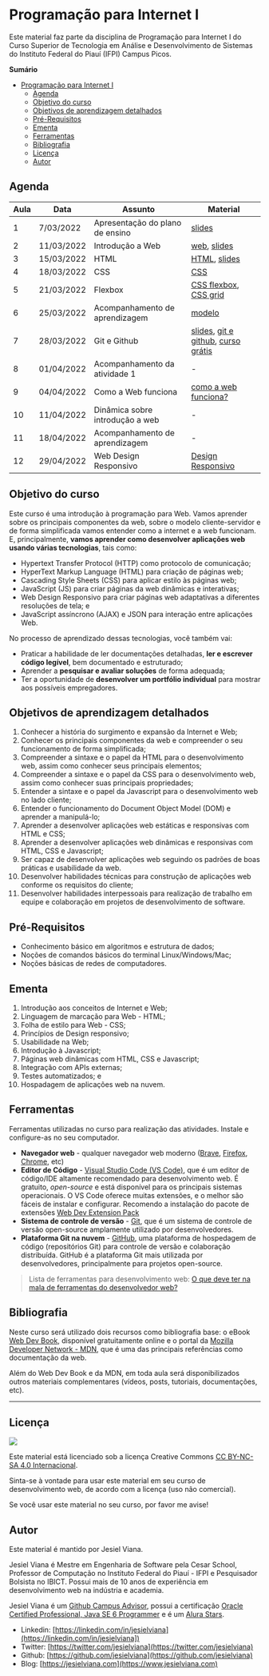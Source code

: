 # Programação para Internet I

Este material faz parte da disciplina de Programação para Internet I do Curso Superior de Tecnologia em Análise e Desenvolvimento de Sistemas do Instituto Federal do Piauí (IFPI) Campus Picos.

**Sumário**
- [Programação para Internet I](#programação-para-internet-i)
  - [Agenda](#agenda)
  - [Objetivo do curso](#objetivo-do-curso)
  - [Objetivos de aprendizagem detalhados](#objetivos-de-aprendizagem-detalhados)
  - [Pré-Requisitos](#pré-requisitos)
  - [Ementa](#ementa)
  - [Ferramentas](#ferramentas)
  - [Bibliografia](#bibliografia)
  - [Licença](#licença)
  - [Autor](#autor)

## Agenda 
| Aula | Data       | Assunto                         | Material                                                                                                                                                                                                                          |
| ---- | ---------- | ------------------------------- | --------------------------------------------------------------------------------------------------------------------------------------------------------------------------------------------------------------------------------- |
| 1    | 7/03/2022  | Apresentação do plano de ensino | [slides](slides/1-plano-de-ensino.md)                                                                                                                                                                                             |
| 2    | 11/03/2022 | Introdução a Web                | [web](https://bit.ly/3txtwkw), [slides](slides/2-introducao-web.md)                                                                                                                                                               |
| 3    | 15/03/2022 | HTML                            | [HTML](https://webdev.jesielviana.com/frontend/html), [slides](slides/3-html.md)                                                                                                                                                  |
| 4    | 18/03/2022 | CSS                             | [CSS](https://webdev.jesielviana.com/frontend/css)                                                                                                                                                                                |
| 5    | 21/03/2022 | Flexbox                         | [CSS flexbox](https://origamid.com/projetos/flexbox-guia-completo/), [CSS grid](https://www.origamid.com/projetos/css-grid-layout-guia-completo/)                                                                                 |
| 6    | 25/03/2022 | Acompanhamento de aprendizagem  | [modelo](https://jesielviana.notion.site/eda3ff7e953342008e6c95e1f3418243?v=6ea07b215f694aa089b936be9ea4e504)                                                                                                                     |
| 7    | 28/03/2022 | Git e Github                    | [slides](slides/5-git-github.md), [git e github](https://webdev.jesielviana.com/introducao/fluxo-de-trabalho#utilizando-o-git-e-github), [curso grátis](https://www.youtube.com/playlist?list=PLrakQQfctUYX37CRv3fomYfKwDe0NLmsk) |
| 8    | 01/04/2022 | Acompanhamento da atividade 1   | -                                                                                                                                                                                                                                 |
| 9    | 04/04/2022 | Como a Web funciona             | [como a web funciona?](https://webdev.jesielviana.com/introducao/como-a-web-funciona)                                                                                                                                             |
| 10   | 11/04/2022 | Dinâmica sobre introdução a web | -                                                                                                                                                                                                                                 |
| 11   | 18/04/2022 | Acompanhamento de aprendizagem  | -                                                                                                                                                                                                                                 |
| 12   | 29/04/2022 | Web Design Responsivo           | [Design Responsivo](https://webdev.jesielviana.com/frontend/web-design-responsivo)                                                                                                                                                |


## Objetivo do curso

Este curso é uma introdução à programação para Web. Vamos aprender sobre os principais componentes da web, sobre o modelo cliente-servidor e de forma simplificada vamos entender como a internet e a web funcionam. E, principalmente, **vamos aprender como desenvolver aplicações web usando várias tecnologias**, tais como:

- Hypertext Transfer Protocol (HTTP) como protocolo de comunicação;
- HyperText Markup Language (HTML) para criação de páginas web;
- Cascading Style Sheets (CSS) para aplicar estilo às páginas web;
- JavaScript (JS) para criar páginas da web dinâmicas e interativas;
- Web Design Responsivo para criar páginas web adaptativas a diferentes resoluções de tela; e
- JavaScript assíncrono (AJAX) e JSON para interação entre aplicações Web.

No processo de aprendizado dessas tecnologias, você também vai:

- Praticar a habilidade de ler documentações detalhadas, **ler e escrever código legível**, bem documentado e estruturado;
- Aprender a **pesquisar e avaliar soluções** de forma adequada;
- Ter a oportunidade de **desenvolver um portfólio individual** para mostrar aos possíveis empregadores.

## Objetivos de aprendizagem detalhados

1. Conhecer a história do surgimento e expansão da Internet e Web;
1. Conhecer os principais componentes da web e compreender o seu funcionamento de forma simplificada;
1. Compreender a sintaxe e o papel da HTML para o desenvolvimento web, assim como conhecer seus principais elementos;
1. Compreender a sintaxe e o papel da CSS para o desenvolvimento web, assim como conhecer suas principais propriedades;
1. Entender a sintaxe e o papel da Javascript para o desenvolvimento web no lado cliente;
1. Entender o funcionamento do Document Object Model (DOM) e aprender a manipulá-lo;
1. Aprender a desenvolver aplicações web estáticas e responsivas com HTML e CSS;
1. Aprender a desenvolver aplicações web dinâmicas e responsivas com HTML, CSS e Javascript;
1. Ser capaz de desenvolver aplicações web seguindo os padrões de boas práticas e usabilidade da web.
1. Desenvolver habilidades técnicas para construção de aplicações web conforme os requisitos do cliente;
1. Desenvolver habilidades interpessoais para realização de trabalho em equipe e colaboração em projetos de desenvolvimento de software.

## Pré-Requisitos

* Conhecimento básico em algoritmos e estrutura de dados;
* Noções de comandos básicos do terminal Linux/Windows/Mac;
* Noções básicas de redes de computadores.

## Ementa

1. Introdução aos conceitos de Internet e Web;
2. Linguagem de marcação para Web - HTML;
3. Folha de estilo para Web - CSS;
4. Princípios de Design responsivo;
5. Usabilidade na Web;
6. Introdução à Javascript;
7. Páginas web dinâmicas com HTML, CSS e Javascript;
8. Integração com APIs externas;
9. Testes automatizados; e
10. Hospadagem de aplicações web na nuvem.

## Ferramentas 

Ferramentas utilizadas no curso para realização das atividades. Instale e configure-as no seu computador.

* **Navegador web** - qualquer navegador web moderno ([Brave](https://brave.com), [Firefox](https://www.mozilla.org/en-US/firefox/new/), [Chrome](https://www.google.com/chrome/), etc)
* **Editor de Código** - [Visual Studio Code (VS Code)](https://code.visualstudio.com), que é um editor de código/IDE altamente recomendado para desenvolvimento web. É gratuito, _open-source_ e está disponível para os principais sistemas operacionais. O VS Code oferece muitas extensões, e o melhor são fáceis de instalar e configurar. Recomendo a instalação do pacote de extensões [Web Dev Extension Pack](https://marketplace.visualstudio.com/items?itemName=jesielviana.web-dev-extension-pack)
* **Sistema de controle de versão** - [Git](https://git-scm.com), que é um sistema de controle de versão open-source amplamente utilizado por desenvolvedores.
* **Plataforma Git na nuvem** - [GitHub](https://github.com), uma plataforma de hospedagem de código (repositórios Git) para controle de versão e colaboração distribuída. GitHub é a plataforma Git mais utilizada por desenvolvedores, principalmente para projetos open-source.

> Lista de ferramentas para desenvolvimento web: [O que deve ter na mala de ferramentas do desenvolvedor web?](https://jesielviana.com/blog/web-dev-tools)

## Bibliografia

Neste curso será utilizado dois recursos como bibliografia base: o eBook [Web Dev Book](https://webdev.jesielviana.com), disponível gratuitamente online e o portal da [Mozilla Developer Network - MDN](https://developer.mozilla.org/pt-BR/), que é uma das principais referências como documentação da web.

Além do Web Dev Book e da MDN, em toda aula será disponibilizados outros materiais complementares (vídeos, posts, tutoriais, documentações, etc). 

---

## Licença

![](https://licensebuttons.net/l/by-nc-sa/4.0/88x31.png)

Este material está licenciado sob a licença Creative Commons [CC BY-NC-SA 4.0 Internacional](https://creativecommons.org/licenses/by-nc-sa/4.0/deed.pt_BR).

Sinta-se à vontade para usar este material em seu curso de desenvolvimento web, de acordo com a licença (uso não comercial).

Se você usar este material no seu curso, por favor me avise!

## Autor

Este material é mantido por Jesiel Viana.

Jesiel Viana é Mestre em Engenharia de Software pela Cesar School, Professor de Computação no Instituto Federal do Piauí - IFPI e Pesquisador Bolsista no IBICT. Possui mais de 10 anos de experiência em desenvolvimento web na indústria e academia. 

Jesiel Viana é um [Github Campus Advisor](https://education.github.com/teachers/advisors), possui a certificação [Oracle Certified Professional, Java SE 6 Programmer](https://www.credly.com/badges/b53a6b6d-baae-4fa3-88d6-1550d33e1e0a/public_url) e é um [Alura Stars](https://www.alura.com.br/stars).
* Linkedin: [https://linkedin.com/in/jesielviana](https://linkedin.com/in/jesielviana])
* Twitter: [https://twitter.com/jesielviana](https://twitter.com/jesielviana)
* Github: [https://github.com/jesielviana](https://github.com/jesielviana)
* Blog:  [https://jesielviana.com](https://www.jesielviana.com)
